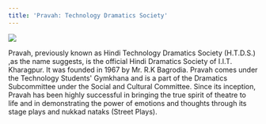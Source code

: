 ```yaml
---
title: 'Pravah: Technology Dramatics Society'
---
```


![](https://drive.google.com/uc?id=18TbJvUOetCL0bT_2YCiLnT-pCi26TcuD)

Pravah, previously known as Hindi Technology Dramatics Society (H.T.D.S.) ,as the name suggests, is the official Hindi Dramatics Society of I.I.T. Kharagpur. It was founded in 1967 by Mr. R.K Bagrodia. Pravah comes under the Technology Students' Gymkhana and is a part of the Dramatics Subcommittee under the Social and Cultural Committee. Since its inception, Pravah has been highly successful in bringing the true spirit of theatre to life and in demonstrating the power of emotions and thoughts through its stage plays and nukkad nataks (Street Plays).